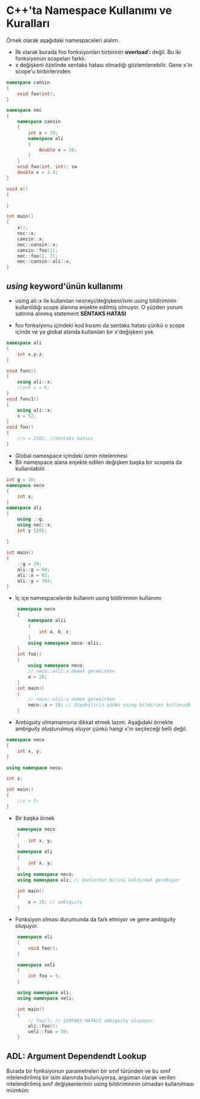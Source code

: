 # C++'ta Namespace Kullanımı ve Kuralları
Örnek olarak aşağıdaki namespaceleri alalım.
- İlk olarak burada foo fonksiyonları birbirinin **overload**'ı değil. Bu iki fonksiyonun scopeları farklı.
- x değişkeni özelinde sentaks hatası olmadığı gözlemlenebilir. Gene x'in scope'u birbirlerinden

~~~cpp
namespace cansin
{
    void foo(int);
}

namespace nec
{
    namespace cansin
    {
        int x = 19;
        namespace ali
        {
            double x = 10;
        }
    }
    void foo(int, int); sa
    double x = 3.4;    
}

void x()
{

}

int main()
{
    x();            
    nec::x;
    cansin::x;
    nec::cansin::x;
    cansin::foo(1);
    nec::foo(1, 2);
    nec::cansin::ali::x;
}
~~~

## ***using*** keyword'ünün kullanımı 

- using ali::x ile kullanılan nesneyi/değişkeni/ismi using bildiriminin kullanıldığı scope alanına enjekte edilmiş olmuyor. O yüzden yorum satırına alınmış statement **SENTAKS HATASI** 

- foo fonksiyonu içindeki kod ksısmı da sentaks hatası çünkü o scope içinde ve ya global alanda kullanılan bir x'değişkeni yok

~~~cpp
namespace ali
{
    int x,y,z;
}

void func()
{
    using ali::x;
    //int x = 6; 
}
void func1()
{
    using ali::x;
    x = 52;
}
void foo()
{
    //x = 2101; //Sentaks hatası 
}
~~~

- Global namespace içindeki ismin nitelenmesi
- Bir namespace alana enjekte edilen değişken başka bir scopeta da kullanılabilir.
~~~cpp
int g = 10;
namespace neco
{
    int x;
}
namespace ali
{
    using ::g;
    using nec::x;
    int y {29};
    
}

int main()
{
    ::g = 29;
    ali::g = 60;
    ali::x = 02;
    ali::y = 393;
}
~~~
- İç içe namespacelerde kullanım using bildiriminin kullanımı 

~~~cpp 
    namespace neco
    {
        namespace alii
        {
            int a, b, c;
        }
        using namespace neco::alii;
    }
    int foo()
    {
        using namespace neco;
        // neco::alii:a demek gerekirken
        a = 20;
    }
    int main()
    {
        // neco::alii:a demek gerekirken
        neco::a = 10; // diyebiliriz çünkü using bildirimi kullanıdk
    }
~~~

- Ambiguity olmamamsına dikkat etmek lazım. Aşağıdaki örnekte ambiguity oluşturulmuş oluyor çünkü hangi x'in seçileceği belli değil. 
~~~cpp
namespace neco
{
    int x, y; 
}

using namespace neco;

int x;

int main()
{
    //x = 5; 
}
~~~

- Bir başka örnek
~~~cpp 
    namespace neco
    {
        int x, y;
    }
    namespace ali
    {
        int x, y;
    }
    using namespace neco;
    using namespace ali; // bunlardan birini kaldırmak gerekiyor

    int main()
    {
        x = 10; // ambiguity
    }
~~~

- Fonksiyon olması durumunda da fark etmiyor ve gene ambiguity oluşuyor.

~~~cpp
    namespace ali
    {
        void foo();
    }

    namespace veli
    {
        int foo = 5;
    }

    using namespace ali;
    using namespace veli;

    int main()
    {
        // foo(); // SENTAKS HATASI ambiguity oluşuyor.
        ali::foo();
        veli::foo = 56;
    }
~~~~

## ADL: Argument Dependendt Lookup

Burada bir fonksiyonun parametreleri bir sınıf türünden ve bu sınıf nitelendirilmiş bir isim alanında bulunuyorsa, argüman olarak verilen nitelendirilmiş sınıf değişkenlerinin using bildirimininin olmadan kullanılması mümkün:

~~~